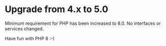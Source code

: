 # Upgrade from 4.x to 5.0
Minimum requirement for PHP has been increased to 8.0. No interfaces or services changed.

Have fun with PHP 8 :-)
